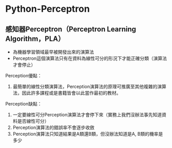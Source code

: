# Python-Perceptron

## 感知器Perceptron（Perceptron Learning Algorithm，PLA）
* 為機器學習領域最早被開發出來的演算法
* Perceptron這個演算法只有在資料為線性可分的形況下才能正確分類（演算法才會停止）

Perception優點：
1. 最簡單的線性分類演算法，Perception演算法的原理可推廣至其他複雜的演算法，因此許多課程或是書籍皆會以此當作最初的教材。

Perception缺點：
1. 一定要線性可分Perception演算法才會停下來（實務上我們沒辦法事先知道資料是否線性可分）
2. Perception演算法的錯誤率不會逐步收斂
3. Perception演算法只知道結果是A類還B類，但沒辦法知道是A, B類的機率是多少
